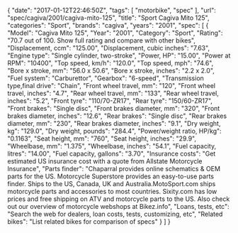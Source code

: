 {
    "date": "2017-01-12T22:46:50Z",
    "tags": [
        "motorbike",
        "spec"
    ],
    "url": "spec\/cagiva\/2001\/cagiva-mito-125",
    "title": "Sport Cagiva Mito 125",
    "categories": "Sport",
    "brands": "cagiva",
    "years": "2001",
    "spec": [
        {
            "Model": "Cagiva Mito 125",
            "Year": "2001",
            "Category": "Sport",
            "Rating": "70.7 out of 100. Show full rating and compare with other bikes",
            "Displacement, ccm": "125.00",
            "Displacement, cubic inches": "7.63",
            "Engine type": "Single cylinder, two-stroke",
            "Power, HP": "15.00",
            "Power at RPM": "10400",
            "Top speed, km\/h": "120.0",
            "Top speed, mph": "74.6",
            "Bore x stroke, mm": "56.0 x 50.6",
            "Bore x stroke, inches": "2.2 x 2.0",
            "Fuel system": "Carburettor",
            "Gearbox": "6-speed",
            "Transmission type,final drive": "Chain",
            "Front wheel travel, mm": "120",
            "Front wheel travel, inches": "4.7",
            "Rear wheel travel, mm": "133",
            "Rear wheel travel, inches": "5.2",
            "Front tyre": "110\/70-ZR17",
            "Rear tyre": "150\/60-ZR17",
            "Front brakes": "Single disc",
            "Front brakes diameter, mm": "320",
            "Front brakes diameter, inches": "12.6",
            "Rear brakes": "Single disc",
            "Rear brakes diameter, mm": "230",
            "Rear brakes diameter, inches": "9.1",
            "Dry weight, kg": "129.0",
            "Dry weight, pounds": "284.4",
            "Power\/weight ratio, HP\/kg": "0.1163",
            "Seat height, mm": "760",
            "Seat height, inches": "29.9",
            "Wheelbase, mm": "1.375",
            "Wheelbase, inches": "54.1",
            "Fuel capacity, litres": "14.00",
            "Fuel capacity, gallons": "3.70",
            "Insurance costs": "Get estimated US insurance cost with a quote from Allstate Motorcycle Insurance",
            "Parts finder": "Chaparral provides online schematics & OEM parts for the US.   Motorcycle Superstore provides an easy-to-use parts finder. Ships to the US, Canada, UK and Australia.MotoSport.com ships motorcycle parts and accessories to most countries.    Sixity.com has low prices and free shipping on ATV and motorcycle parts to the US. Also check out our overview of motorcycle webshops at Bikez.info",
            "Loans, tests, etc": "Search the web for dealers, loan costs, tests, customizing, etc",
            "Related bikes": "List related bikes for comparison of specs"
        }
    ]
}